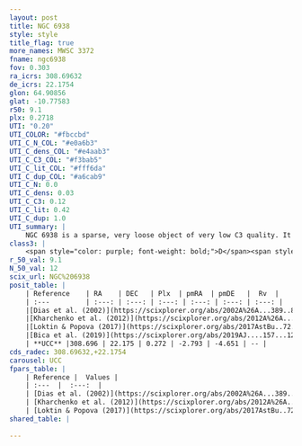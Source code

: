 ```yaml
---
layout: post
title: NGC 6938
style: style
title_flag: true
more_names: MWSC 3372
fname: ngc6938
fov: 0.303
ra_icrs: 308.69632
de_icrs: 22.1754
glon: 64.90856
glat: -10.77583
r50: 9.1
plx: 0.2718
UTI: "0.20"
UTI_COLOR: "#fbccbd"
UTI_C_N_COL: "#e0a6b3"
UTI_C_dens_COL: "#e4aab3"
UTI_C_C3_COL: "#f3bab5"
UTI_C_lit_COL: "#fff6da"
UTI_C_dup_COL: "#a6cab9"
UTI_C_N: 0.0
UTI_C_dens: 0.03
UTI_C_C3: 0.12
UTI_C_lit: 0.42
UTI_C_dup: 1.0
UTI_summary: |
    NGC 6938 is a sparse, very loose object of very low C3 quality. It is poorly studied in the literature, with no articles listed in the last 6 years.<br><br><span style="color: #99180f; font-weight: bold;">Warning: </span>contains less than 25 stars with <i>P>0.5</i> estimated.
class3: |
    <span style="color: purple; font-weight: bold;">D</span><span style="color: red; font-weight: bold;">C</span>
r_50_val: 9.1
N_50_val: 12
scix_url: NGC%206938
posit_table: |
    | Reference    | RA    | DEC   | Plx  | pmRA  | pmDE   |  Rv  |
    | :---         | :---: | :---: | :---: | :---: | :---: | :---: |
    |[Dias et al. (2002)](https://scixplorer.org/abs/2002A%26A...389..871D) | 308.675 | 22.215 | -- | 0.55 | -3.55 | -- |
    |[Kharchenko et al. (2012)](https://scixplorer.org/abs/2012A%26A...543A.156K) | 308.685 | 22.21 | -- | -2.1 | -3.96 | -- |
    |[Loktin & Popova (2017)](https://scixplorer.org/abs/2017AstBu..72..257L) | 308.67 | 22.214 | -- | -0.655 | -0.408 | -- |
    |[Bica et al. (2019)](https://scixplorer.org/abs/2019AJ....157...12B) | 308.672 | 22.216 | -- | -- | -- | -- |
    | **UCC** |308.696 | 22.175 | 0.272 | -2.793 | -4.651 | -- | 
cds_radec: 308.69632,+22.1754
carousel: UCC
fpars_table: |
    | Reference |  Values |
    | :---  |  :---:  |
    | [Dias et al. (2002)](https://scixplorer.org/abs/2002A%26A...389..871D) | `E(B-V)=0.13, Dist=1250.0, Age=9.11` |
    | [Kharchenko et al. (2012)](https://scixplorer.org/abs/2012A%26A...543A.156K) | `e_bv=0.229, distance=2428, log_age=9.245` |
    | [Loktin & Popova (2017)](https://scixplorer.org/abs/2017AstBu..72..257L) | `E(B-V)=0.053, Dmod=11.783, logt=9.21` |
shared_table: |
    
---
```

